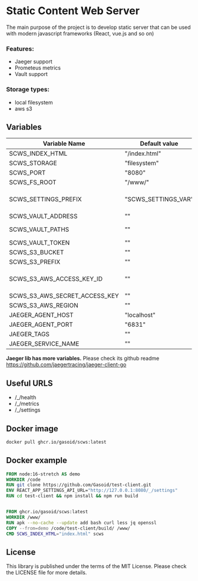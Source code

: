 # Static Content Web Server
The main purpose of the project is to develop static server that can be used with modern javascript frameworks (React, vue.js and so on)


### Features:
- Jaeger support
- Prometeus metrics
- Vault support


### Storage types:
- local filesystem
- aws s3


## Variables

| Variable Name  | Default value | Description |
| ------------- | ------------- | ------------- |
| SCWS_INDEX_HTML | "/index.html" | index file |
| SCWS_STORAGE | "filesystem" |storage type: filesystem, s3 |
| SCWS_PORT | "8080" | port |
| SCWS_FS_ROOT | "/www/" | root path for filesystem |
| SCWS_SETTINGS_PREFIX | "SCWS_SETTINGS_VAR" | prefix for env variables, which will be exposed for client, you can get it from /_/settings as json. e.g. SCWS_SETTINGS_VAR_WEBSITE="mycoolwebsite" |
| SCWS_VAULT_ADDRESS | "" | vault address, e.g. http://vault:8200/ |
| SCWS_VAULT_PATHS | "" | list of paths, e.g. "secrets/aws/scws,secrets/aws/scws2" |
| SCWS_VAULT_TOKEN | "" | vault token |
| SCWS_S3_BUCKET | "" | s3 bucket where content is |
| SCWS_S3_PREFIX | "" | s3 prefix where content is |
| SCWS_S3_AWS_ACCESS_KEY_ID | "" | please set up SCWS_S3_AWS_ACCESS_KEY_ID, SCWS_S3_AWS_SECRET_ACCESS_KEY and AWS_REGION if storage type is "s3" |
| SCWS_S3_AWS_SECRET_ACCESS_KEY | "" |  |
| SCWS_S3_AWS_REGION | "" | REGION |
| JAEGER_AGENT_HOST | "localhost" | jaeger host |
| JAEGER_AGENT_PORT | "6831" | jaeger port |
| JAEGER_TAGS | "" | jaeger tags |
| JAEGER_SERVICE_NAME | "" | jaeger service name |

**Jaeger lib has more variables.** Please check its github readme https://github.com/jaegertracing/jaeger-client-go


## Useful URLS
- /_/health
- /_/metrics
- /_/settings


## Docker image
```bash
docker pull ghcr.io/gasoid/scws:latest
```

## Docker example

```dockerfile
FROM node:16-stretch AS demo
WORKDIR /code
RUN git clone https://github.com/Gasoid/test-client.git
ENV REACT_APP_SETTINGS_API_URL="http://127.0.0.1:8080/_/settings"
RUN cd test-client && npm install && npm run build


FROM ghcr.io/gasoid/scws:latest
WORKDIR /www/
RUN apk --no-cache --update add bash curl less jq openssl
COPY --from=demo /code/test-client/build/ /www/
CMD SCWS_INDEX_HTML="index.html" scws
```


## License
This library is published under the terms of the MIT License. Please check the LICENSE file for more details.
